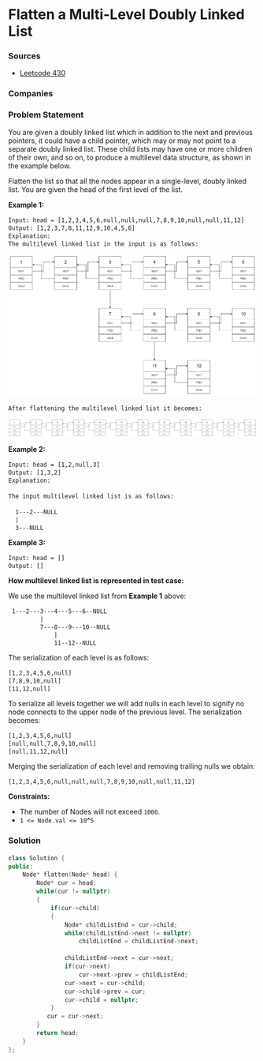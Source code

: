 # Flatten a Multi-Level Doubly Linked List

### Sources

* [Leetcode 430](https://leetcode.com/problems/flatten-a-multilevel-doubly-linked-list/)

### Companies



### Problem Statement

You are given a doubly linked list which in addition to the next and previous pointers, it could have a child pointer, which may or may not point to a separate doubly linked list. These child lists may have one or more children of their own, and so on, to produce a multilevel data structure, as shown in the example below.

Flatten the list so that all the nodes appear in a single-level, doubly linked list. You are given the head of the first level of the list.

**Example 1:**

```text
Input: head = [1,2,3,4,5,6,null,null,null,7,8,9,10,null,null,11,12]
Output: [1,2,3,7,8,11,12,9,10,4,5,6]
Explanation:
The multilevel linked list in the input is as follows:
```

![](../../.gitbook/assets/image%20%2851%29.png)

```text
After flattening the multilevel linked list it becomes:
```

![](../../.gitbook/assets/image%20%2850%29.png)

**Example 2:**

```text
Input: head = [1,2,null,3]
Output: [1,3,2]
Explanation:

The input multilevel linked list is as follows:

  1---2---NULL
  |
  3---NULL
```

**Example 3:**

```text
Input: head = []
Output: []
```

**How multilevel linked list is represented in test case:**

We use the multilevel linked list from **Example 1** above:

```text
 1---2---3---4---5---6--NULL
         |
         7---8---9---10--NULL
             |
             11--12--NULL
```

The serialization of each level is as follows:

```text
[1,2,3,4,5,6,null]
[7,8,9,10,null]
[11,12,null]
```

To serialize all levels together we will add nulls in each level to signify no node connects to the upper node of the previous level. The serialization becomes:

```text
[1,2,3,4,5,6,null]
[null,null,7,8,9,10,null]
[null,11,12,null]
```

Merging the serialization of each level and removing trailing nulls we obtain:

```text
[1,2,3,4,5,6,null,null,null,7,8,9,10,null,null,11,12]
```

**Constraints:**

* The number of Nodes will not exceed `1000`.
* `1 <= Node.val <= 10`**^**`5`

### Solution

```cpp
class Solution {
public:
    Node* flatten(Node* head) {
        Node* cur = head;
        while(cur != nullptr)
        {
            if(cur->child)
            {
                Node* childListEnd = cur->child;
                while(childListEnd->next != nullptr)
                    childListEnd = childListEnd->next;
            
                childListEnd->next = cur->next;
                if(cur->next)
                    cur->next->prev = childListEnd;
                cur->next = cur->child;
                cur->child->prev = cur;
                cur->child = nullptr;
            }
           cur = cur->next;
        }
        return head;
    }
};
```


